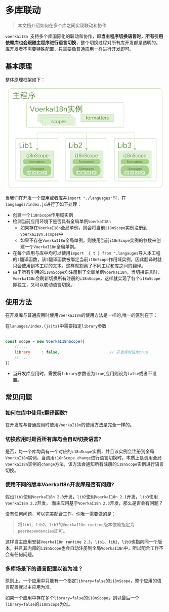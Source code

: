 # 多库联动

> 本文档介绍如何在多个库之间实现联动和协作

`voerkai18n `支持多个库国际化的联动和协作，即**当主程序切换语言时，所有引用依赖库也会跟随主程序进行语言切换**，整个切换过程对所有库开发都是透明的。
库开发者不需要特殊配置，只需要像普通应用一样进行开发即可。
## 基本原理

整体原理框架如下：

![结构图](./arch.png)

当我们在开发一个应用或者库并`import "./languages"`时，在`langauges/index.js`进行了如下处理：

- 创建一个`i18nScope`作用域实例
- 检测当前应用环境下是否具有全局单例`VoerkaI18n`
  - 如果存在`VoerkaI18n`全局单例，则会将当前`i18nScope`实例注册到`VoerkaI18n.scopes`中
  - 如果不存在`VoerkaI18n`全局单例，则使用当前`i18nScope`实例的参数来创建一个`VoerkaI18n`全局单例。
- 在每个应用与库中均可以使用`import  { t } from ".langauges`导入本工程的`t`翻译函数，该`t`翻译函数被绑定当前`i18nScope`作用域实例，因此翻译时就只会使用到本工程的文本。这样就割离了不同工程和库之间的翻译。
- 由于所有引用的`i18nScope`均注册到了全局单例`VoerkaI18n`，当切换语言时，`VoerkaI18n`会刷新切换所有注册的`i18nScope`，这样就实现了各个`i18nScope`即独立，又可以联动语言切换。

## 使用方法

在开发库与普通应用时使用`VoerkaI18n`的使用方法是一样的,唯一的区别在于：

在`lanuages/index.(js|ts)`中需要指定`library`参数

```javascript

const scope = new VoerkaI18nScope({    
    // ...
    library     : false,                      // 开发库时设为true
    // ...
}) 
```

- 当开发库应用时，需要将`library`参数设为`true`,应用则设为`false`或者不设置。


## 常见问题

### 如何在库中使用`t`翻译函数?

在开发库与普通应用时使用`VoerkaI18n`的使用方法是完全一样的。

### 切换应用时是否所有库均会自动切换语言?

是否，每一个库均具有一个对应的`i18nScope`实例，并且该实例会注册到全局`VoerkaI18n`实例，当调用`i18nScope.change`进行语言切换时，本质上是调用全局`VoerkaI18n`实例的`change`方法，该方法会通知所有注册的`i18nScope`实例进行语言切换。


### 使用不同的版本VoerkaI18n开发库是否有问题?

假设`lib1`使用`VoerkaI18n 2.0`开发，`lib2`使用`VoerkaI18n 2.1`开发，`lib3`使用`VoerkaI18n 2.2`开发，
而主应用基于`VoerkaI18n 2.3`开发，那么是否会有问题？

没有任何问题，可以完美配合工作。你唯一需要做的是：

> 将`lib1`、`lib2`、`lib3`的`VoerkaI18n runtime`版本依赖指定为`peerDependencies`即可。

这样当主应用安装`VoerkaI18n runtime 2.3`，`lib1`、`lib2`、`lib3`也指向同一个版本，并且其内部的`i18nScope`也会自动注册到全局`VoerkaI18n`中，所以配合工作不会有任何问题。


### 多库场景下的语言配置以谁为准？

原则上，一个应用中只能有一个指定`library=false`的`i18nScope`，整个应用的语言配置就以主应用为准。

如果一个应用中存在多个`library=false`的`i18nScope`，则以最后一个`library=false`的`i18nScope`为准。








 


